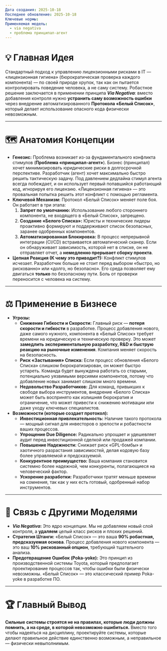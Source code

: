```yaml
---
Дата создания: 2025-10-18
Последнее обновление: 2025-10-18
Ключевые нормы:
Применяемая модель:
  - via negativa
  - проблема принципал-агент
---
```

# **💡 Главная Идея**
Стандартный подход к управлению лицензионными рисками в IT — «лицензионная гигиена» (бюрократическая проверка каждого компонента) — по своей природе хрупок, так как он пытается контролировать поведение человека, а не саму систему. Робастное решение заключается в применении принципа **_Via Negativa_**: вместо добавления контроля нужно **устранить саму возможность ошибки** через внедрение автоматизированного **Протокола «Белый Список»**, который делает использование опасного кода физически невозможным.

---
# **🗺️ Анатомия Концепции**
- **Генезис:** Проблема возникает из-за фундаментального конфликта стимулов (**Проблема «принципал-агент»**). Бизнес (принципал) хочет минимизировать юридические риски в долгосрочной перспективе. Разработчик (агент) хочет максимально быстро решить тактическую задачу. Под давлением дедлайна стимул агента всегда побеждает, и он использует первый попавшийся работающий код, игнорируя его лицензию. «Лицензионная гигиена» — это провальная попытка решить этот конфликт с помощью регламента.
- **Ключевой Механизм:** Протокол «Белый Список» меняет поле боя. Он работает в три этапа:
    1. **Запрет по умолчанию:** Использование любого стороннего компонента, не входящего в «Белый Список», запрещено.
    2. **Создание «Белого Списка»:** Юристы и технические лидеры проактивно формируют и поддерживают список безопасных, заранее одобренных компонентов.
    3. **Автоматизированная Блокировка:** В процесс непрерывной интеграции (CI/CD) встраивается автоматический сканер. Если он обнаруживает зависимость, которой нет в списке, он не отправляет отчет, а **немедленно прерывает сборку проекта**.
- **Цепная Реакция (К чему это приводит?):** Конфликт стимулов исчезает. Разработчик больше не стоит перед выбором «быстро, но рискованно» или «долго, но безопасно». Его среда позволяет ему двигаться **только** по безопасному пути. Боль от проверки переносится с человека на систему.

---
# **⚖️ Применение в Бизнесе**
- **Угрозы:**
    - **Снижение Гибкости и Скорости:** Главный риск — **потеря скорости и гибкости** в разработке. Процесс добавления нового, даже самого нужного, компонента в «Белый Список» требует времени на юридическую и техническую проверку. Это может **замедлить экспериментальную разработку, R&D и быструю реакцию на рыночные изменения**. Компания меняет скорость на безопасность.
	- **Риск «Застывания» Списка:** Если процесс обновления «Белого Списка» слишком бюрократизирован, он может быстро устареть. Команда будет вынуждена работать со старыми, потенциально уязвимыми версиями компонентов, потому что добавление новых занимает слишком много времени.
	- **Недовольство Разработчиков:** Для команд, привыкших к свободе выбора инструментов, внедрение «Белого Списка» может быть воспринято как излишняя бюрократия и ограничение, что может привести к снижению мотивации или даже уходу ключевых специалистов.
- **Возможности (которые создает протокол):**
    - **Инвестиционная привлекательность:** Наличие такого протокола — мощный сигнал для инвесторов о зрелости и робастности ваших процессов.
	- **Упрощение Due Diligence:** Радикально упрощает и удешевляет аудит перед инвестиционной сделкой или продажей компании.
	- **Повышение Надежности:** Снижает риск «GPL-бомбы» и хаотичного разрастания зависимостей, делая кодовую базу более управляемой и предсказуемой.
	- **Конкурентное преимущество:** Ваша компания становится системно более надежной, чем конкуренты, полагающиеся на человеческий фактор.
    - **Ускорение разработки:** Разработчики тратят меньше времени на сомнения, так как у них есть готовый, одобренный набор инструментов.

---
# **🧠 Связь с Другими Моделями**
- **_Via Negativa_:** Это ядро концепции. Мы не добавляем новый слой контроля, а **удаляем** целый класс рисков и плохих решений.
- **Стратегия Штанги:** «Белый Список» — это ваша **90% робастная, предсказуемая основа**. Процесс добавления нового компонента — это ваш **10% рискованный опцион**, требующий тщательного анализа.
- **Предотвращение Ошибок (Poka-yoke):** Это принцип из производственной системы Toyota, который предполагает проектирование процессов так, чтобы ошибки были физически невозможны. «Белый Список» — это классический пример Poka-yoke в разработке ПО.

---
# **🏆 Главный Вывод**
**Сильные системы строятся не на правилах, которые люди должны помнить, а на среде, в которой невозможно ошибиться.** Вместо того чтобы надеяться на дисциплину, проектируйте системы, которые делают правильное действие единственно возможным, а неправильное — физически невыполнимым.